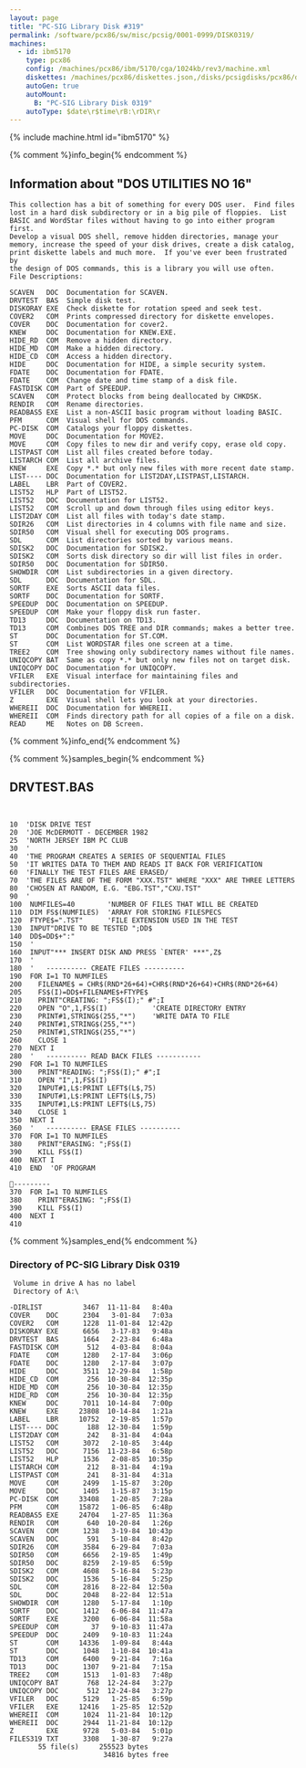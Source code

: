 ```yaml
---
layout: page
title: "PC-SIG Library Disk #319"
permalink: /software/pcx86/sw/misc/pcsig/0001-0999/DISK0319/
machines:
  - id: ibm5170
    type: pcx86
    config: /machines/pcx86/ibm/5170/cga/1024kb/rev3/machine.xml
    diskettes: /machines/pcx86/diskettes.json,/disks/pcsigdisks/pcx86/diskettes.json
    autoGen: true
    autoMount:
      B: "PC-SIG Library Disk 0319"
    autoType: $date\r$time\rB:\rDIR\r
---
```


{% include machine.html id="ibm5170" %}

{% comment %}info_begin{% endcomment %}

## Information about "DOS UTILITIES NO 16"

    This collection has a bit of something for every DOS user.  Find files
    lost in a hard disk subdirectory or in a big pile of floppies.  List
    BASIC and WordStar files without having to go into either program first.
    Develop a visual DOS shell, remove hidden directories, manage your
    memory, increase the speed of your disk drives, create a disk catalog,
    print diskette labels and much more.  If you've ever been frustrated by
    the design of DOS commands, this is a library you will use often.
    File Descriptions:
    
    SCAVEN   DOC  Documentation for SCAVEN.
    DRVTEST  BAS  Simple disk test.
    DISKORAY EXE  Check diskette for rotation speed and seek test.
    COVER2   COM  Prints compressed directory for diskette envelopes.
    COVER    DOC  Documentation for cover2.
    KNEW     DOC  Documentation for KNEW.EXE.
    HIDE_RD  COM  Remove a hidden directory.
    HIDE_MD  COM  Make a hidden directory.
    HIDE_CD  COM  Access a hidden directory.
    HIDE     DOC  Documentation for HIDE, a simple security system.
    FDATE    DOC  Documentation for FDATE.
    FDATE    COM  Change date and time stamp of a disk file.
    FASTDISK COM  Part of SPEEDUP.
    SCAVEN   COM  Protect blocks from being deallocated by CHKDSK.
    RENDIR   COM  Rename directories.
    READBAS5 EXE  List a non-ASCII basic program without loading BASIC.
    PFM      COM  Visual shell for DOS commands.
    PC-DISK  COM  Catalogs your floppy diskettes.
    MOVE     DOC  Documentation for MOVE2.
    MOVE     COM  Copy files to new dir and verify copy, erase old copy.
    LISTPAST COM  List all files created before today.
    LISTARCH COM  List all archive files.
    KNEW     EXE  Copy *.* but only new files with more recent date stamp.
    LIST---- DOC  Documentation for LIST2DAY,LISTPAST,LISTARCH.
    LABEL    LBR  Part of COVER2.
    LIST52   HLP  Part of LIST52.
    LIST52   DOC  Documentation for LIST52.
    LIST52   COM  Scroll up and down through files using editor keys.
    LIST2DAY COM  List all files with today's date stamp.
    SDIR26   COM  List directories in 4 columns with file name and size.
    SDIR50   COM  Visual shell for executing DOS programs.
    SDL      COM  List directories sorted by various means.
    SDISK2   DOC  Documentation for SDISK2.
    SDISK2   COM  Sorts disk directory so dir will list files in order.
    SDIR50   DOC  Documentation for SDIR50.
    SHOWDIR  COM  List subdirectories in a given directory.
    SDL      DOC  Documentation for SDL.
    SORTF    EXE  Sorts ASCII data files.
    SORTF    DOC  Documentation for SORTF.
    SPEEDUP  DOC  Documentation on SPEEDUP.
    SPEEDUP  COM  Make your floppy disk run faster.
    TD13     DOC  Documentation on TD13.
    TD13     COM  Combines DOS TREE and DIR commands; makes a better tree.
    ST       DOC  Documentation for ST.COM.
    ST       COM  List WORDSTAR files one screen at a time.
    TREE2    COM  Tree showing only subdirectory names without file names.
    UNIQCOPY BAT  Same as copy *.* but only new files not on target disk.
    UNIQCOPY DOC  Documentation for UNIQCOPY.
    VFILER   EXE  Visual interface for maintaining files and subdirectories.
    VFILER   DOC  Documentation for VFILER.
    Z        EXE  Visual shell lets you look at your directories.
    WHEREII  DOC  Documentation for WHEREII.
    WHEREII  COM  Finds directory path for all copies of a file on a disk.
    READ     ME   Notes on DB Screen.
{% comment %}info_end{% endcomment %}

{% comment %}samples_begin{% endcomment %}

## DRVTEST.BAS

```bas


10  'DISK DRIVE TEST
20  'JOE McDERMOTT - DECEMBER 1982
25  'NORTH JERSEY IBM PC CLUB
30  '
40  'THE PROGRAM CREATES A SERIES OF SEQUENTIAL FILES
50  'IT WRITES DATA TO THEM AND READS IT BACK FOR VERIFICATION
60  'FINALLY THE TEST FILES ARE ERASED/
70  'THE FILES ARE OF THE FORM "XXX.TST" WHERE "XXX" ARE THREE LETTERS
80  'CHOSEN AT RANDOM, E.G. "EBG.TST","CXU.TST"
90  '
100  NUMFILES=40        'NUMBER OF FILES THAT WILL BE CREATED
110  DIM FS$(NUMFILES)  'ARRAY FOR STORING FILESPECS
120  FTYPE$=".TST"      'FILE EXTENSION USED IN THE TEST
130  INPUT"DRIVE TO BE TESTED ";DD$
140  DD$=DD$+":"
150  '
160  INPUT"*** INSERT DISK AND PRESS `ENTER' ***",Z$
170  '
180  '   ---------- CREATE FILES ----------
190  FOR I=1 TO NUMFILES
200    FILENAME$ = CHR$(RND*26+64)+CHR$(RND*26+64)+CHR$(RND*26+64)
205    FS$(I)=DD$+FILENAME$+FTYPE$
210    PRINT"CREATING: ";FS$(I);" #";I
220    OPEN "O",1,FS$(I)           'CREATE DIRECTORY ENTRY
230    PRINT#1,STRING$(255,"*")    'WRITE DATA TO FILE
240    PRINT#1,STRING$(255,"*")
250    PRINT#1,STRING$(255,"*")
260    CLOSE 1
270  NEXT I
280  '   ---------- READ BACK FILES -----------
290  FOR I=1 TO NUMFILES
300    PRINT"READING: ";FS$(I);" #";I
310    OPEN "I",1,FS$(I)
320    INPUT#1,L$:PRINT LEFT$(L$,75)
330    INPUT#1,L$:PRINT LEFT$(L$,75)
335    INPUT#1,L$:PRINT LEFT$(L$,75)
340    CLOSE 1
350  NEXT I
360  '   ---------- ERASE FILES ----------
370  FOR I=1 TO NUMFILES
380    PRINT"ERASING: ";FS$(I)
390    KILL FS$(I)
400  NEXT I
410  END  'OF PROGRAM

---------
370  FOR I=1 TO NUMFILES
380    PRINT"ERASING: ";FS$(I)
390    KILL FS$(I)
400  NEXT I
410 
```

{% comment %}samples_end{% endcomment %}

### Directory of PC-SIG Library Disk 0319

     Volume in drive A has no label
     Directory of A:\

    -DIRLIST          3467  11-11-84   8:40a
    COVER    DOC      2304   3-01-84   7:03a
    COVER2   COM      1228  11-01-84  12:42p
    DISKORAY EXE      6656   3-17-83   9:48a
    DRVTEST  BAS      1664   2-23-84   6:48a
    FASTDISK COM       512   4-03-84   8:04a
    FDATE    COM      1280   2-17-84   3:06p
    FDATE    DOC      1280   2-17-84   3:07p
    HIDE     DOC      3511  12-29-84   1:58p
    HIDE_CD  COM       256  10-30-84  12:35p
    HIDE_MD  COM       256  10-30-84  12:35p
    HIDE_RD  COM       256  10-30-84  12:35p
    KNEW     DOC      7011  10-14-84   7:00p
    KNEW     EXE     23808  10-14-84   1:21a
    LABEL    LBR     10752   2-19-85   1:57p
    LIST---- DOC       188  12-30-84   1:59p
    LIST2DAY COM       242   8-31-84   4:04a
    LIST52   COM      3072   2-10-85   3:44p
    LIST52   DOC      7156  11-23-84   6:58p
    LIST52   HLP      1536   2-08-85  10:35p
    LISTARCH COM       212   8-31-84   4:19a
    LISTPAST COM       241   8-31-84   4:31a
    MOVE     COM      2499   1-15-87   3:20p
    MOVE     DOC      1405   1-15-87   3:15p
    PC-DISK  COM     33408   1-20-85   7:28a
    PFM      COM     15872   1-06-85   6:48p
    READBAS5 EXE     24704   1-27-85  11:36a
    RENDIR   COM       640  10-20-84   1:26p
    SCAVEN   COM      1238   3-19-84  10:43p
    SCAVEN   DOC       591   5-10-84   8:42p
    SDIR26   COM      3584   6-29-84   7:03a
    SDIR50   COM      6656   2-19-85   1:49p
    SDIR50   DOC      8259   2-19-85   6:59p
    SDISK2   COM      4608   5-16-84   5:23p
    SDISK2   DOC      1536   5-16-84   5:25p
    SDL      COM      2816   8-22-84  12:50a
    SDL      DOC      2048   8-22-84  12:51a
    SHOWDIR  COM      1280   5-17-84   1:10p
    SORTF    DOC      1412   6-06-84  11:47a
    SORTF    EXE      3200   6-06-84  11:58a
    SPEEDUP  COM        37   9-10-83  11:47a
    SPEEDUP  DOC      2409   9-10-83  11:24a
    ST       COM     14336   1-09-84   8:44a
    ST       DOC      1048   1-10-84  10:41a
    TD13     COM      6400   9-21-84   7:16a
    TD13     DOC      1307   9-21-84   7:15a
    TREE2    COM      1513   1-01-83   7:48p
    UNIQCOPY BAT       768  12-24-84   3:27p
    UNIQCOPY DOC       512  12-24-84   3:27p
    VFILER   DOC      5129   1-25-85   6:59p
    VFILER   EXE     12416   1-25-85  12:52p
    WHEREII  COM      1024  11-21-84  10:12p
    WHEREII  DOC      2944  11-21-84  10:12p
    Z        EXE      9728   5-03-84   5:01p
    FILES319 TXT      3308   1-30-87   9:27a
           55 file(s)     255523 bytes
                           34816 bytes free

